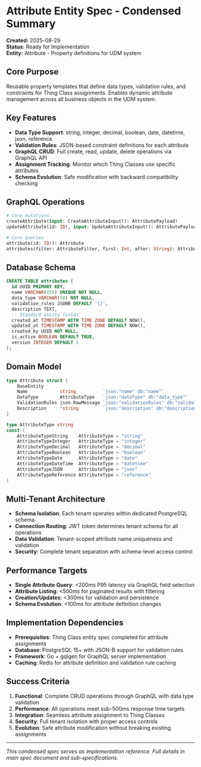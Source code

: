 # Attribute Entity Spec - Condensed Summary

**Created:** 2025-08-29  
**Status:** Ready for Implementation  
**Entity:** Attribute - Property definitions for UDM system  

## Core Purpose
Reusable property templates that define data types, validation rules, and constraints for Thing Class assignments. Enables dynamic attribute management across all business objects in the UDM system.

## Key Features
- **Data Type Support**: string, integer, decimal, boolean, date, datetime, json, reference
- **Validation Rules**: JSON-based constraint definitions for each attribute
- **GraphQL CRUD**: Full create, read, update, delete operations via GraphQL API
- **Assignment Tracking**: Monitor which Thing Classes use specific attributes
- **Schema Evolution**: Safe modification with backward compatibility checking

## GraphQL Operations
```graphql
# Core mutations
createAttribute(input: CreateAttributeInput!): AttributePayload!
updateAttribute(id: ID!, input: UpdateAttributeInput!): AttributePayload!

# Core queries
attribute(id: ID!): Attribute
attributes(filter: AttributeFilter, first: Int, after: String): AttributeConnection!
```

## Database Schema
```sql
CREATE TABLE attributes (
  id UUID PRIMARY KEY,
  name VARCHAR(255) UNIQUE NOT NULL,
  data_type VARCHAR(50) NOT NULL,
  validation_rules JSONB DEFAULT '{}',
  description TEXT,
  -- Standard entity fields
  created_at TIMESTAMP WITH TIME ZONE DEFAULT NOW(),
  updated_at TIMESTAMP WITH TIME ZONE DEFAULT NOW(),
  created_by UUID NOT NULL,
  is_active BOOLEAN DEFAULT TRUE,
  version INTEGER DEFAULT 1
);
```

## Domain Model
```go
type Attribute struct {
    BaseEntity
    Name            string          `json:"name" db:"name"`
    DataType        AttributeType   `json:"dataType" db:"data_type"`
    ValidationRules json.RawMessage `json:"validationRules" db:"validation_rules"`
    Description     *string         `json:"description" db:"description"`
}

type AttributeType string
const (
    AttributeTypeString    AttributeType = "string"
    AttributeTypeInteger   AttributeType = "integer"
    AttributeTypeDecimal   AttributeType = "decimal"
    AttributeTypeBoolean   AttributeType = "boolean"
    AttributeTypeDate      AttributeType = "date"
    AttributeTypeDateTime  AttributeType = "datetime"
    AttributeTypeJSON      AttributeType = "json"
    AttributeTypeReference AttributeType = "reference"
)
```

## Multi-Tenant Architecture
- **Schema Isolation**: Each tenant operates within dedicated PostgreSQL schema
- **Connection Routing**: JWT token determines tenant schema for all operations
- **Data Validation**: Tenant-scoped attribute name uniqueness and validation
- **Security**: Complete tenant separation with schema-level access control

## Performance Targets
- **Single Attribute Query**: <200ms P95 latency via GraphQL field selection
- **Attribute Listing**: <500ms for paginated results with filtering
- **Creation/Updates**: <300ms for validation and persistence
- **Schema Evolution**: <100ms for attribute definition changes

## Implementation Dependencies
- **Prerequisites**: Thing Class entity spec completed for attribute assignments
- **Database**: PostgreSQL 15+ with JSON-B support for validation rules
- **Framework**: Go + gqlgen for GraphQL server implementation
- **Caching**: Redis for attribute definition and validation rule caching

## Success Criteria
1. **Functional**: Complete CRUD operations through GraphQL with data type validation
2. **Performance**: All operations meet sub-500ms response time targets
3. **Integration**: Seamless attribute assignment to Thing Classes
4. **Security**: Full tenant isolation with proper access controls
5. **Evolution**: Safe attribute modification without breaking existing assignments

---
*This condensed spec serves as implementation reference. Full details in main spec document and sub-specifications.*